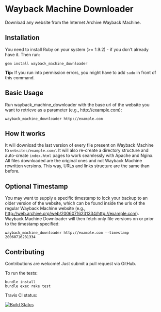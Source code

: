 # Wayback Machine Downloader 

Download any website from the Internet Archive Wayback Machine.

## Installation

You need to install Ruby on your system (>= 1.9.2) - if you don't already have it. 
Then run:

    gem install wayback_machine_downloader
    
**Tip:** If you run into permission errors, you might have to add `sudo` in front of this command.

## Basic Usage

Run wayback_machine_downloader with the base url of the website you want to retrieve as a parameter (e.g., http://example.com):

    wayback_machine_downloader http://example.com

## How it works

It will download the last version of every file present on Wayback Machine to `websites/example.com/`. It will also re-create a directory structure and auto-create `index.html` pages to work seamlessly with Apache and Nginx. All files downloaded are the original ones and not Wayback Machine rewritten versions. This way, URLs and links structure are the same than before.

## Optional Timestamp

You may want to supply a specific timestamp to lock your backup to an older version of the website, which can be found inside the urls of the regular Wayback Machine website (e.g., http://web.archive.org/web/20060716231334/http://example.com). 
Wayback Machine Downloader will then fetch only file versions on or prior to the timestamp specified:

    wayback_machine_downloader http://example.com --timestamp 20060716231334

## Contributing

Contributions are welcome! Just submit a pull request via GitHub.

To run the tests:

    bundle install
    bundle exec rake test
    
Travis CI status: 

[![Build Status](https://travis-ci.org/hartator/wayback-machine-downloader.svg?branch=master)](https://travis-ci.org/hartator/wayback-machine-downloader)
